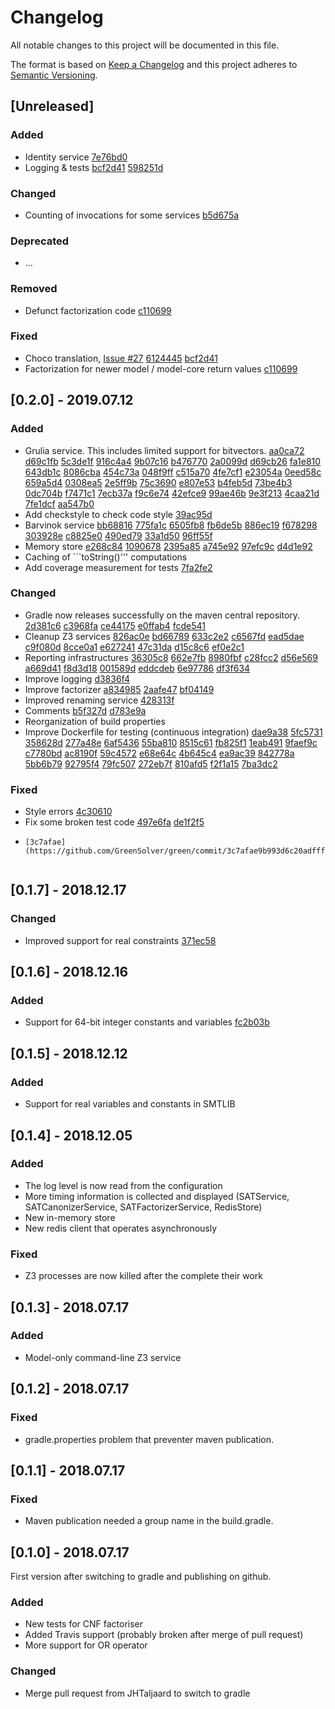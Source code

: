 # Changelog
All notable changes to this project will be documented in this file.

The format is based on [Keep a Changelog](http://keepachangelog.com/en/1.0.0/)
and this project adheres to [Semantic Versioning](http://semver.org/spec/v2.0.0.html).

## [Unreleased]

### Added
- Identity service
  [7e76bd0](https://github.com/GreenSolver/green/commit/7e76bd0d9c979ed134ecbdcd75a9f688049d0305)
- Logging & tests
  [bcf2d41](https://github.com/GreenSolver/green/commit/bcf2d41ae04cdfca5932e954a2465e71c972bde5)
  [598251d](https://github.com/GreenSolver/green/commit/598251d6066dd5faae56d5f79879d8aaec010447)

### Changed
- Counting of invocations for some services
  [b5d675a](https://github.com/GreenSolver/green/commit/b5d675ace072ea81b65db6af29b185c958fe24e1)

### Deprecated
- ...

### Removed
- Defunct factorization code
  [c110699](https://github.com/GreenSolver/green/commit/c11069962bfb183752548d1ca4adc7cd8972a1ca)

### Fixed
- Choco translation, [Issue #27](https://github.com/GreenSolver/green/issues/27)
  [6124445](https://github.com/GreenSolver/green/commit/61244457a9360ad87e9a28ae6ba3fa827b523333)
  [bcf2d41](https://github.com/GreenSolver/green/commit/bcf2d41ae04cdfca5932e954a2465e71c972bde5)
- Factorization for newer model / model-core return values
  [c110699](https://github.com/GreenSolver/green/commit/c11069962bfb183752548d1ca4adc7cd8972a1ca)

## [0.2.0] - 2019.07.12

### Added
- Grulia service.  This includes limited support for bitvectors.
  [aa0ca72](https://github.com/GreenSolver/green/commit/aa0ca72b842dc270c10d4fdc2ef5aa2aecffd1f2)
  [d69c1fb](https://github.com/GreenSolver/green/commit/d69c1fbbf9ccb92d3766c4efd1b9777053e531cb)
  [5c3de1f](https://github.com/GreenSolver/green/commit/5c3de1f1418ccbcba3a6fa8a3baa678da9979438)
  [916c4a4](https://github.com/GreenSolver/green/commit/916c4a4a8d14005023cdea35200a7fdf2772ea05)
  [9b07c16](https://github.com/GreenSolver/green/commit/9b07c162ddf783d1a55d4757a692012610ffcfbc)
  [b476770](https://github.com/GreenSolver/green/commit/b476770d5cecccb554b8e45e58053e2c02425dcc)
  [2a0099d](https://github.com/GreenSolver/green/commit/2a0099da943aeca6e59ae18e176a34fda8cf9979)
  [d69cb26](https://github.com/GreenSolver/green/commit/d69cb2614bd278c518b05f6b7ea5b89841cd16e5)
  [fa1e810](https://github.com/GreenSolver/green/commit/fa1e81082c1924dfff5424299c0ca33fc4d0bb46)
  [643db1c](https://github.com/GreenSolver/green/commit/643db1cd04754fa1f11e1597ffbd2f711818ba76)
  [8086cba](https://github.com/GreenSolver/green/commit/8086cbaa647213f62ad5535edbbc0f5e4eb784ed)
  [454c73a](https://github.com/GreenSolver/green/commit/454c73ac6e39699ca814fcf4ca4d40c17727a0a3)
  [048f9ff](https://github.com/GreenSolver/green/commit/048f9ffec4833563a7df05a842666eb4792f5192)
  [c515a70](https://github.com/GreenSolver/green/commit/c515a70aae91b0bed6bfb157ebf24f37318bc128)
  [4fe7cf1](https://github.com/GreenSolver/green/commit/4fe7cf1e4c0308d126e04e2622b806523948274f)
  [e23054a](https://github.com/GreenSolver/green/commit/e23054ae92021c8f2359b57fffa9f13d798ae04c)
  [0eed58c](https://github.com/GreenSolver/green/commit/0eed58c74e8abdbe8523f7e0109fe3817dc586d3)
  [659a5d4](https://github.com/GreenSolver/green/commit/659a5d451f8601696fb37a25c7c9c54ce4847fbc)
  [0308ea5](https://github.com/GreenSolver/green/commit/0308ea5fee95974a166f9bb997bca864fac58ff2)
  [2e5ff9b](https://github.com/GreenSolver/green/commit/2e5ff9b86242d72a06a57c41efff81c5cc109556)
  [75c3690](https://github.com/GreenSolver/green/commit/75c36904bb983c7453d7502837490a8feff53c21)
  [e807e53](https://github.com/GreenSolver/green/commit/e807e53e0d2b039cd1b72a328b9c094fe8b93ad7)
  [b4feb5d](https://github.com/GreenSolver/green/commit/b4feb5d4d3beb357c1b6b9ed619ae503df56a49b)
  [73be4b3](https://github.com/GreenSolver/green/commit/73be4b3e29efdb8e8bf27cb5e7fde1f421d76bb2)
  [0dc704b](https://github.com/GreenSolver/green/commit/0dc704b0a6b1d26fbbce3faf2f5d5a6ada6e3258)
  [f7471c1](https://github.com/GreenSolver/green/commit/f7471c1a3ef776c5d8e23e9efd326c4c048428d9)
  [7ecb37a](https://github.com/GreenSolver/green/commit/7ecb37a032eac792885760eb92e3847dca1fe440)
  [f9c6e74](https://github.com/GreenSolver/green/commit/f9c6e740155df088581f6a50aac08cf6460fe9e8)
  [42efce9](https://github.com/GreenSolver/green/commit/42efce9ac576bde5ec3d6400853b9d056a5faa3d)
  [99ae46b](https://github.com/GreenSolver/green/commit/99ae46b09e682df9b84bdd317875d3c475d54ed7)
  [9e3f213](https://github.com/GreenSolver/green/commit/9e3f213e00b9fe8d2470c82966fbd3948de4d052)
  [4caa21d](https://github.com/GreenSolver/green/commit/4caa21d41c071f051fb87f364d012780f2adfc1c)
  [7fe1dcf](https://github.com/GreenSolver/green/commit/7fe1dcf76cc6d567ea89f8ce963d4dc237293fe7)
  [aa547b0](https://github.com/GreenSolver/green/commit/aa547b041bdba0e972857bb2e1ab80c33a48db93)
- Add checkstyle to check code style
  [39ac95d](https://github.com/GreenSolver/green/commit/39ac95dec5f4aebe285f291bb6834838b4783cea)
- Barvinok service
  [bb68816](https://github.com/GreenSolver/green/commit/bb688162f3167bd09eb486905b4ea928cd61c5ad)
  [775fa1c](https://github.com/GreenSolver/green/commit/775fa1c47f20d0d3add1debc063157e5ec679931)
  [6505fb8](https://github.com/GreenSolver/green/commit/6505fb882762936ec52604e428e5aa2755b653a8)
  [fb6de5b](https://github.com/GreenSolver/green/commit/fb6de5bd9a5ed539008d545fdd0aa420397fd2b8)
  [886ec19](https://github.com/GreenSolver/green/commit/886ec19a236887d5bcfc4d9633f1108feb456398)
  [f678298](https://github.com/GreenSolver/green/commit/f678298a807c2f4ce36a524f066bac64437af308)
  [303928e](https://github.com/GreenSolver/green/commit/303928ed5f9e4f54b7a42dfe1c205da28a536101)
  [c8825e0](https://github.com/GreenSolver/green/commit/c8825e0687642a8dc99d4984c7106dc10a5c8f67)
  [490ed79](https://github.com/GreenSolver/green/commit/490ed7989e4075bad25d7ef1ff9a637c5f9b1463)
  [33a1d50](https://github.com/GreenSolver/green/commit/33a1d50b8557d84087f25e93419ff40ffa104ac0)
  [96ff55f](https://github.com/GreenSolver/green/commit/96ff55f23e7e24bd92d6f47d23c58618dc89f066)
- Memory store
  [e268c84](https://github.com/GreenSolver/green/commit/e268c84fee2d6fccad2fa3e5d037c524f6740079)
  [1090678](https://github.com/GreenSolver/green/commit/1090678ce04d2c845e7af83a9513335691b1e81e)
  [2395a85](https://github.com/GreenSolver/green/commit/2395a85cb64f2bc70e3794d691dd76eae851a8d8)
  [a745e92](https://github.com/GreenSolver/green/commit/a745e923c581243cb05414df0deab85681f9c001)
  [97efc9c](https://github.com/GreenSolver/green/commit/97efc9c463db86a10c28e60791ea4214ab9a171a)
  [d4d1e92](https://github.com/GreenSolver/green/commit/d4d1e92f8ce40707aeb2bd3c64148398fb17151e)
- Caching of ```toString()''' computations
- Add coverage measurement for tests
  [7fa2fe2](https://github.com/GreenSolver/green/commit/7fa2fe251e7983afd8b1d7d213d616efbe3933b9)

### Changed
- Gradle now releases successfully on the maven central repository.
  [2d381c6](https://github.com/GreenSolver/green/commit/2d381c625188517f359a443c17753e05e7d519d6)
  [c3968fa](https://github.com/GreenSolver/green/commit/c3968fa633142c1f7d843c80f122b5694f176bb0)
  [ce44175](https://github.com/GreenSolver/green/commit/ce441755a7dab7448176ac79fae99d4469c3da99)
  [e0ffab4](https://github.com/GreenSolver/green/commit/e0ffab491b72a1539acf86753618aa8022490410)
  [fcde541](https://github.com/GreenSolver/green/commit/fcde54173f31a5f6b73784d4e7608125a3aba25b)
- Cleanup Z3 services
  [826ac0e](https://github.com/GreenSolver/green/commit/826ac0e252cfa625efabed1160179c9eb4cce8f5)
  [bd66789](https://github.com/GreenSolver/green/commit/bd667890b84a95837988af3f1a3f399270152fda)
  [633c2e2](https://github.com/GreenSolver/green/commit/633c2e249e2a0b5a11416080d8990953632c8dbd)
  [c6567fd](https://github.com/GreenSolver/green/commit/c6567fdd09555f3036d5cbf2f24da069fca2a627)
  [ead5dae](https://github.com/GreenSolver/green/commit/ead5daecc63c36a149c33f7e56031c830e163f19)
  [c9f080d](https://github.com/GreenSolver/green/commit/c9f080d2a381307da8e85b9512c02884c049b784)
  [8cce0a1](https://github.com/GreenSolver/green/commit/8cce0a1a9208821cb2978eba3fc1c87189b7a7fa)
  [e627241](https://github.com/GreenSolver/green/commit/e6272413cfd81f5064ac6626d1d68cbe43f3efc9)
  [47c31da](https://github.com/GreenSolver/green/commit/47c31da9dd1b2317265fc66e21dbef07b0375e78)
  [d15c8c6](https://github.com/GreenSolver/green/commit/d15c8c602f9d285f1dcb56b81b35692e65066917)
  [ef0e2c1](https://github.com/GreenSolver/green/commit/ef0e2c18e3f32229345d40edb73fe3f766d9ae80)
- Reporting infrastructures
  [36305c8](https://github.com/GreenSolver/green/commit/36305c8c4b21d9c1dd7447d49ca6a198e7950f5f)
  [662e7fb](https://github.com/GreenSolver/green/commit/662e7fbe95d3a36e97a13e4b15fb8e4faafb0e99)
  [8980fbf](https://github.com/GreenSolver/green/commit/8980fbf4b7b9ae4184ff03a8777a37856ea9772a)
  [c28fcc2](https://github.com/GreenSolver/green/commit/c28fcc2993df1db352c915a7bfa244210df89e11)
  [d56e569](https://github.com/GreenSolver/green/commit/d56e5697449d30bbbbd47509ec6cec09d2dbbb4a)
  [a669d41](https://github.com/GreenSolver/green/commit/a669d41733817590f53ab22e9b918f1c4fe2a47d)
  [f8d3d18](https://github.com/GreenSolver/green/commit/f8d3d18fa3c244504215288903ef40b9ff04526f)
  [001589d](https://github.com/GreenSolver/green/commit/001589df7f16bb44751720e4fd976b1522b1d024)
  [eddcdeb](https://github.com/GreenSolver/green/commit/eddcdebb45e2856efbf7d4612c38e74cb6c2df49)
  [6e97786](https://github.com/GreenSolver/green/commit/6e97786ec12b570182448fa4f4a73bfa2820bc69)
  [df3f634](https://github.com/GreenSolver/green/commit/df3f6346fbadbc098c6201e20ab4b37fa6659fdd)
- Improve logging
  [d3836f4](https://github.com/GreenSolver/green/commit/d3836f4c9f1fd5ad3d5f32e5d1141e71f8eb3053)
- Improve factorizer
  [a834985](https://github.com/GreenSolver/green/commit/a834985ccfe8636afbd86d2c3118c2faa13417e8)
  [2aafe47](https://github.com/GreenSolver/green/commit/2aafe47fc3e55f447f0a5f1cda07bff5ed596fda)
  [bf04149](https://github.com/GreenSolver/green/commit/bf04149aa6df79b218bf587b1f36a6d351d0b1b2)
- Improved renaming service
  [428313f](https://github.com/GreenSolver/green/commit/428313fb2a085cf6f8f01e207bbd7ef61ed8ea67)
- Comments
  [b5f327d](https://github.com/GreenSolver/green/commit/b5f327df02cf24d6095ea61fc1011f92c872283a)
  [d783e9a](https://github.com/GreenSolver/green/commit/d783e9aa563885914fa7822036df18f066469e26)
- Reorganization of build properties
- Improve Dockerfile for testing (continuous integration)
  [dae9a38](https://github.com/GreenSolver/green/commit/dae9a38209e664e97c6c6936b9c42ae5532dcbcb)
  [5fc5731](https://github.com/GreenSolver/green/commit/5fc5731625d51c29d695d17531cce4655ec72bda)
  [358628d](https://github.com/GreenSolver/green/commit/358628d43175f61aebd383012560b05d93a20653)
  [277a48e](https://github.com/GreenSolver/green/commit/277a48e57138a0eed9bc25bc692c474c3a5edd17)
  [6af5436](https://github.com/GreenSolver/green/commit/6af5436b566468e9765cdbb20a4cd767e06eccdb)
  [55ba810](https://github.com/GreenSolver/green/commit/55ba81016f8976c962fd2ec67ee6d13d76bc518b)
  [8515c61](https://github.com/GreenSolver/green/commit/8515c61f8d9f74336c5d9c53c27a07f73f6ab7ad)
  [fb825f1](https://github.com/GreenSolver/green/commit/fb825f11b0f7aed5e0a4a13a7bbcea121b0fad16)
  [1eab491](https://github.com/GreenSolver/green/commit/1eab491ff19d28e0b1dda00675ba7ac90a0b702c)
  [9faef9c](https://github.com/GreenSolver/green/commit/9faef9cbb8b9922a86884d8a78c3f3b9622afc85)
  [c7780bd](https://github.com/GreenSolver/green/commit/c7780bd1b1dd0bffe46836e1fa86f078a6eacda1)
  [ac8190f](https://github.com/GreenSolver/green/commit/ac8190fa286d615d220ac3064b48fdc5f74904e1)
  [59c4572](https://github.com/GreenSolver/green/commit/59c45727afbab9dfca457ebb9191874f57b889fd)
  [e68e64c](https://github.com/GreenSolver/green/commit/e68e64c0467fcda6e1b16dba531653b47c83611b)
  [4b645c4](https://github.com/GreenSolver/green/commit/4b645c4c902bba0ce45e01f594321530920f9111)
  [ea9ac39](https://github.com/GreenSolver/green/commit/ea9ac39ef49794d926d5734e8953070b3b235011)
  [842778a](https://github.com/GreenSolver/green/commit/842778a5ff375413148e87568e1d231c1396f83c)
  [5bb6b79](https://github.com/GreenSolver/green/commit/5bb6b79bda49f4b09ed95427728467ea161e4fb4)
  [92795f4](https://github.com/GreenSolver/green/commit/92795f41ac462fbe9c2d82f2d64a783bd6973f54)
  [79fc507](https://github.com/GreenSolver/green/commit/79fc5079360fd7abf05adda8b75428580d4c4394)
  [272eb7f](https://github.com/GreenSolver/green/commit/272eb7f29fd234d4dde27e8a3e7712d270d7cea9)
  [810afd5](https://github.com/GreenSolver/green/commit/810afd51590aa0cbd5541faf232ab1e185e2dada)
  [f2f1a15](https://github.com/GreenSolver/green/commit/f2f1a15d47c9296fd9a740fe6110cf5de98ee516)
  [7ba3dc2](https://github.com/GreenSolver/green/commit/7ba3dc2a7e4d2788c16fee7e189b4739797ba9e8)

### Fixed
- Style errors
  [4c30610](https://github.com/GreenSolver/green/commit/4c306106c848694fc237d9ea4ef84a2b630d3859)
- Fix some broken test code
  [497e6fa](https://github.com/GreenSolver/green/commit/497e6fa4cf8a2ff931d1c93400bf2c557047bd60)
  [de1f2f5](https://github.com/GreenSolver/green/commit/de1f2f5f523ef1c7832262959212809912deafa1)
- ```hashCode()''' bug
  [3c7afae](https://github.com/GreenSolver/green/commit/3c7afae9b993d6c20adffff13104299c64fe0f96)


## [0.1.7] - 2018.12.17

### Changed
- Improved support for real constraints [371ec58](https://github.com/GreenSolver/green/commit/371ec58ec7149ace312007b9fe1f9bb6b7b73787)


## [0.1.6] - 2018.12.16

### Added
- Support for 64-bit integer constants and variables [fc2b03b](https://github.com/GreenSolver/green/commit/fc2b03bbb3b1e40f5c934644dc3f4b113f0519f4)


## [0.1.5] - 2018.12.12

### Added
- Support for real variables and constants in SMTLIB


## [0.1.4] - 2018.12.05

### Added
- The log level is now read from the configuration
- More timing information is collected and displayed (SATService, SATCanonizerService, SATFactorizerService, RedisStore)
- New in-memory store
- New redis client that operates asynchronously

### Fixed
- Z3 processes are now killed after the complete their work


## [0.1.3] - 2018.07.17

### Added
- Model-only command-line Z3 service



## [0.1.2] - 2018.07.17

### Fixed
- gradle.properties problem that preventer maven publication.



## [0.1.1] - 2018.07.17

### Fixed
- Maven publication needed a group name in the build.gradle.



## [0.1.0] - 2018.07.17

First version after switching to gradle and publishing on github.

### Added
- New tests for CNF factoriser
- Added Travis support (probably broken after merge of pull request)
- More support for OR operator

### Changed
- Merge pull request from JHTaljaard to switch to gradle
